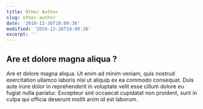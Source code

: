 ```yaml
---
title: Other Author
slug: other-author
date: '2019-12-26T18:09:36'
modified: '2019-12-26T18:09:36'
excerpt: ''
---
```


## Are et dolore magna aliqua ?

Are et dolore magna aliqua. Ut enim ad minim veniam, quis nostrud exercitation ullamco laboris nisi ut aliquip ex ea commodo consequat. Duis aute irure dolor in reprehenderit in voluptate velit esse cillum dolore eu fugiat nulla pariatur. Excepteur sint occaecat cupidatat non proident, sunt in culpa qui officia deserunt mollit anim id est laborum.
